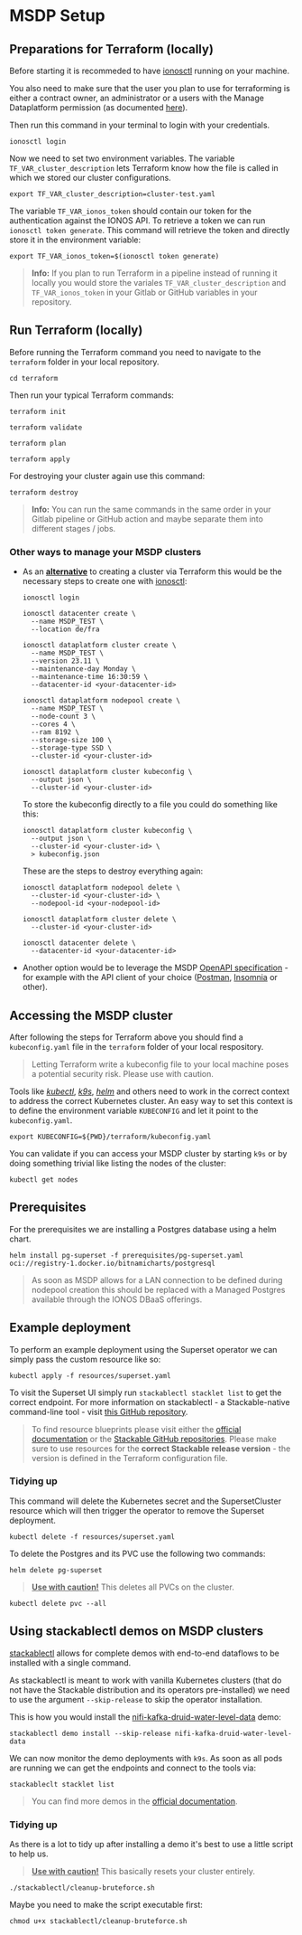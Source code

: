# MSDP Setup

## Preparations for Terraform (locally)

Before starting it is recommeded to have [ionosctl](https://github.com/ionos-cloud/ionosctl#getting-started) running on your machine.

You also need to make sure that the user you plan to use for terraforming is either a contract owner, an administrator or a users with the Manage Dataplatform permission (as documented [here](https://docs.ionos.com/cloud/managed-services/managed-stackable/how-tos/initial-cluster-setup)).

Then run this command in your terminal to login with your credentials.

```shell
ionosctl login
```

Now we need to set two environment variables. The variable `TF_VAR_cluster_description` lets Terraform know how the file is called in which we stored our cluster configurations. 

```shell
export TF_VAR_cluster_description=cluster-test.yaml
```

The variable `TF_VAR_ionos_token` should contain our token for the authentication against the IONOS API. To retrieve a token we can run `ionosctl token generate`. This command will retrieve the token and directly store it in the environment variable:

```shell
export TF_VAR_ionos_token=$(ionosctl token generate)
```

> **Info:** If you plan to run Terraform in a pipeline instead of running it locally you would store the variales `TF_VAR_cluster_description` and `TF_VAR_ionos_token` in your Gitlab or GitHub variables in your repository.

## Run Terraform (locally)

Before running the Terraform command you need to navigate to the `terraform` folder in your local repository.

```shell
cd terraform
```

Then run your typical Terraform commands:

```shell
terraform init
```

```shell
terraform validate
```

```shell
terraform plan
```

```shell
terraform apply
```

For destroying your cluster again use this command:

```shell
terraform destroy
```

> **Info:** You can run the same commands in the same order in your Gitlab pipeline or GitHub action and maybe separate them into different stages / jobs.

### Other ways to manage your MSDP clusters

- As an <ins>**alternative**</ins> to creating a cluster via Terraform this would be the necessary steps to create one with [ionosctl](https://docs.ionos.com/cli-ionosctl/subcommands/managed-stackable-data-platform):
  ```shell
  ionosctl login
  ```
  ```shell
  ionosctl datacenter create \
    --name MSDP_TEST \
    --location de/fra
  ```
  ```shell
  ionosctl dataplatform cluster create \
    --name MSDP_TEST \
    --version 23.11 \
    --maintenance-day Monday \
    --maintenance-time 16:30:59 \
    --datacenter-id <your-datacenter-id>
  ```
  ```shell
  ionosctl dataplatform nodepool create \
    --name MSDP_TEST \
    --node-count 3 \
    --cores 4 \
    --ram 8192 \
    --storage-size 100 \
    --storage-type SSD \
    --cluster-id <your-cluster-id>
  ```
  ```shell
  ionosctl dataplatform cluster kubeconfig \
    --output json \
    --cluster-id <your-cluster-id>
  ```
  To store the kubeconfig directly to a file you could do something like this:
  ```shell
  ionosctl dataplatform cluster kubeconfig \
    --output json \
    --cluster-id <your-cluster-id> \
    > kubeconfig.json
  ```
  These are the steps to destroy everything again:
  ```shell
  ionosctl dataplatform nodepool delete \
    --cluster-id <your-cluster-id> \
    --nodepool-id <your-nodepool-id>
  ```
  ```shell
  ionosctl dataplatform cluster delete \
    --cluster-id <your-cluster-id>
  ```
  ```shell
  ionosctl datacenter delete \
    --datacenter-id <your-datacenter-id>
  ```
- Another option would be to leverage the MSDP [OpenAPI specification](https://api.ionos.com/docs/dataplatform/v1/) - for example with the API client of your choice ([Postman](https://www.postman.com/), [Insomnia](https://github.com/Kong/insomnia) or other).

## Accessing the MSDP cluster

After following the steps for Terraform above you should find a `kubeconfig.yaml` file in the `terraform` folder of your local respository.

> Letting Terraform write a kubeconfig file to your local machine poses a potential security risk. Please use with caution.

Tools like [*kubectl*](https://kubernetes.io/docs/tasks/tools/), [*k9s*](https://github.com/derailed/k9s), [*helm*](https://helm.sh/) and others need to work in the correct context to address the correct Kubernetes cluster. An easy way to set this context is to define the environment variable `KUBECONFIG` and let it point to the `kubeconfig.yaml`.

```shell
export KUBECONFIG=${PWD}/terraform/kubeconfig.yaml
```

You can validate if you can access your MSDP cluster by starting `k9s` or by doing something trivial like listing the nodes of the cluster:

```shell
kubectl get nodes
```

## Prerequisites

For the prerequisites we are installing a Postgres database using a helm chart.

```shell
helm install pg-superset -f prerequisites/pg-superset.yaml oci://registry-1.docker.io/bitnamicharts/postgresql
```

> As soon as MSDP allows for a LAN connection to be defined during nodepool creation this should be replaced with a Managed Postgres available through the IONOS DBaaS offerings.

## Example deployment

To perform an example deployment using the Superset operator we can simply pass the custom resource like so:

```shell
kubectl apply -f resources/superset.yaml
```

To visit the Superset UI simply run `stackablectl stacklet list` to get the correct endpoint. For more information on stackablectl - a Stackable-native command-line tool - visit [this GitHub repository](https://github.com/stackabletech/stackable-cockpit/blob/main/rust/stackablectl/README.md).

> To find resource blueprints please visit either the [official documentation](https://docs.stackable.tech/home/stable/operators/) or the [Stackable GitHub repositories](https://github.com/stackabletech). Please make sure to use resources for the **correct Stackable release version** - the version is defined in the Terraform configuration file.

### Tidying up

This command will delete the Kubernetes secret and the SupersetCluster resource which will then trigger the operator to remove the Superset deployment.

```shell
kubectl delete -f resources/superset.yaml
```

To delete the Postgres and its PVC use the following two commands:

```shell
helm delete pg-superset
```
> <ins>**Use with caution!**</ins> This deletes all PVCs on the cluster.

```shell
kubectl delete pvc --all
```

## Using stackablectl demos on MSDP clusters

[stackablectl](https://github.com/stackabletech/stackable-cockpit/blob/main/rust/stackablectl/README.md) allows for complete demos with end-to-end dataflows to be installed with a single command.

As stackablectl is meant to work with vanilla Kubernetes clusters (that do not have the Stackable distribution and its operators pre-installed) we need to use the argument `--skip-release` to skip the operator installation.

This is how you would install the [nifi-kafka-druid-water-level-data](https://docs.stackable.tech/home/stable/demos/nifi-kafka-druid-water-level-data) demo:

```shell
stackablectl demo install --skip-release nifi-kafka-druid-water-level-data
```

We can now monitor the demo deployments with `k9s`. As soon as all pods are running we can get the endpoints and connect to the tools via:

```shell
stackableclt stacklet list
```

> You can find more demos in the [official documentation](https://docs.stackable.tech/home/stable/demos/).

### Tidying up

As there is a lot to tidy up after installing a demo it's best to use a little script to help us.

> <ins>**Use with caution!**</ins> This basically resets your cluster entirely.

```shell
./stackablectl/cleanup-bruteforce.sh
```

Maybe you need to make the script executable first:

```shell
chmod u+x stackablectl/cleanup-bruteforce.sh
```